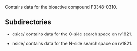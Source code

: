 Contains data for the bioactive compound F3348-0310.

## Subdirectories

- cside/ contains data for the C-side search space on rv1821.

- nside/ contains data for the N-side search space on rv1821.

